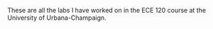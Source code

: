 These are all the labs I have worked on in the ECE 120 course at the University of Urbana-Champaign.